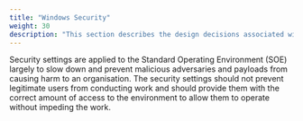 ```yaml
---
title: "Windows Security"
weight: 30
description: "This section describes the design decisions associated with security settings on Windows 10 and 11 endpoints configured according to guidance in ASD's Blueprint for Secure Cloud."
---
```


Security settings are applied to the Standard Operating Environment (SOE) largely to slow down and prevent malicious adversaries and payloads from causing harm to an organisation. The security settings should not prevent legitimate users from conducting work and should provide them with the correct amount of access to the environment to allow them to operate without impeding the work.
